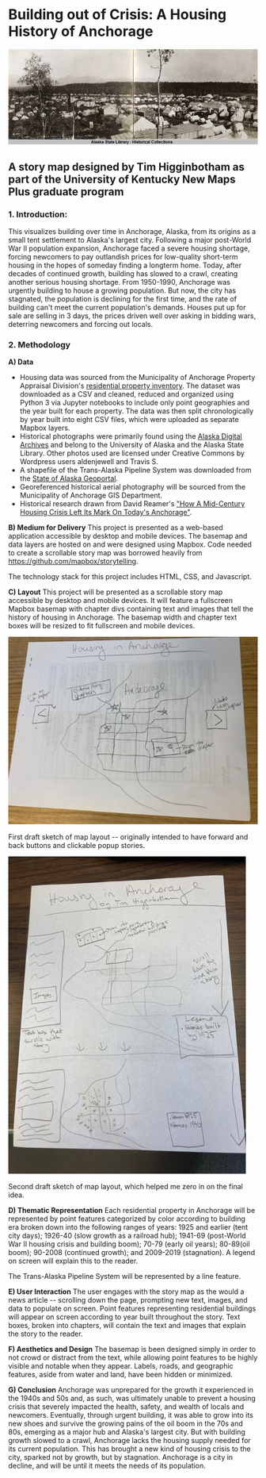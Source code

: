 # Building out of Crisis: A Housing History of Anchorage

![Anchorage as a Tent City](data/images/tentcity.jpg?raw=true "Anchorage as a Tent City")

## A story map designed by Tim Higginbotham as part of the University of Kentucky New Maps Plus graduate program

### 1. Introduction:

This visualizes building over time in Anchorage, Alaska, from its origins as a small tent settlement to Alaska's largest city. Following a major post-World War II population expansion, Anchorage faced a severe housing shortage, forcing newcomers to pay outlandish prices for low-quality short-term housing in the hopes of someday finding a longterm home. Today, after decades of continued growth, building has slowed to a crawl, creating another serious housing shortage. From 1950-1990, Anchorage was urgently building to house a growing population. But now, the city has stagnated, the population is declining for the first time, and the rate of building can't meet the current population's demands. Houses put up for sale are selling in 3 days, the prices driven well over asking in bidding wars, deterring newcomers and forcing out locals.

### 2. Methodology

**A) Data**

- Housing data was sourced from the Municipality of Anchorage Property Appraisal Division's [residential property inventory](https://data.muni.org/Housing-and-Homelessness/CAMA-Property-Inventory-Residential-with-Details/r3di-nq2j). The dataset was downloaded as a CSV and cleaned, reduced and organized using Python 3 via Jupyter notebooks to include only point geographies and the year built for each property. The data was then split chronologically by year built into eight CSV files, which were uploaded as separate Mapbox layers.
- Historical photographs were primarily found using the [Alaska Digital Archives](https://vilda.alaska.edu/) and belong to the University of Alaska and the Alaska State Library. Other photos used are licensed under Creative Commons by Wordpress users aldenjewell and Travis S.
- A shapefile of the Trans-Alaska Pipeline System was downloaded from the [State of Alaska Geoportal](https://gis.data.alaska.gov/datasets/e36c4585bb7d4f6d988853a16f5ecd26).
- Georeferenced historical aerial photography will be sourced from the Municipality of Anchorage GIS Department.
- Historical research drawn from David Reamer's ["How A Mid-Century Housing Crisis Left Its Mark On Today's Anchorage"](https://www.adn.com/alaska-life/2021/03/29/how-a-mid-century-housing-crisis-left-its-mark-on-todays-anchorage-neighborhoods/).

**B) Medium for Delivery**
This project is presented as a web-based application accessible by desktop and mobile devices. The basemap and data layers are hosted on and were designed using Mapbox. Code needed to create a scrollable story map was borrowed heavily from https://github.com/mapbox/storytelling.

The technology stack for this project includes HTML, CSS, and Javascript.

**C) Layout**
This project will be presented as a scrollable story map accessible by desktop and mobile devices. It will feature a fullscreen Mapbox basemap with chapter divs containing text and images that tell the history of housing in Anchorage. The basemap width and chapter text boxes will be resized to fit fullscreen and mobile devices.

![first sketch](src/data/images/IMG_2468.jpg?raw=true "First draft sketch of map layout")

First draft sketch of map layout -- originally intended to have forward and back buttons and clickable popup stories.

![second sketch](src/data/images/IMG_2469.jpg?raw=true "Second draft sketch of map layout")

Second draft sketch of map layout, which helped me zero in on the final idea.

**D) Thematic Representation**
Each residential property in Anchorage will be represented by point features categorized by color according to building era broken down into the following ranges of years: 1925 and earlier (tent city days); 1926-40 (slow growth as a railroad hub); 1941-69 (post-World War II housing crisis and building boom); 70-79 (early oil years); 80-89(oil boom); 90-2008 (continued growth); and 2009-2019 (stagnation). A legend on screen will explain this to the reader.

The Trans-Alaska Pipeline System will be represented by a line feature.

**E) User Interaction**
The user engages with the story map as the would a news article -- scrolling down the page, prompting new text, images, and data to populate on screen. Point features representing residential buildings will appear on screen according to year built throughout the story. Text boxes, broken into chapters, will contain the text and images that explain the story to the reader.

**F) Aesthetics and Design**
The basemap is been designed simply in order to not crowd or distract from the text, while allowing point features to be highly visible and notable when they appear. Labels, roads, and geographic features, aside from water and land, have been hidden or minimized.

**G) Conclusion**
Anchorage was unprepared for the growth it experienced in the 1940s and 50s and, as such, was ultimately unable to prevent a housing crisis that severely impacted the health, safety, and wealth of locals and newcomers. Eventually, through urgent building, it was able to grow into its new shoes and survive the growing pains of the oil boom in the 70s and 80s, emerging as a major hub and Alaska's largest city. But with building growth slowed to a crawl, Anchorage lacks the housing supply needed for its current population. This has brought a new kind of housing crisis to the city, sparked not by growth, but by stagnation. Anchorage is a city in decline, and will be until it meets the needs of its population.
